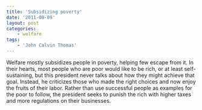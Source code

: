 ```yaml
---
title: 'Subsidizing poverty'
date: '2011-08-09'
layout: post
categories:
    - welfare
tags:
    - 'John Calvin Thomas'
---
```


Welfare mostly subsidizes people in poverty, helping few escape from it. In their hearts, most people who are poor would like to be rich, or at least self-sustaining, but this president never talks about how they might achieve that goal. Instead, he criticizes those who made the right choices and now enjoy the fruits of their labor. Rather than use successful people as examples for the poor to follow, the president seeks to punish the rich with higher taxes and more regulations on their businesses.